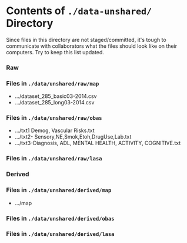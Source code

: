 Contents of `./data-unshared/` Directory
=========
Since files in this directory are not staged/committed, it's tough to communicate with collaborators what the files should look like on their computers.  Try to keep this list updated.

### Raw

### Files in `./data/unshared/raw/map`
* .../dataset_285_basic03-2014.csv
* .../dataset_285_long03-2014.csv


### Files in `./data/unshared/raw/obas`
* .../txt1 Demog, Vascular Risks.txt
* .../txt2- Sensory,NE,Smok,Etoh,DrugUse,Lab.txt
* .../txt3-Diagnosis, ADL, MENTAL HEALTH, ACTIVITY, COGNITIVE.txt

### Files in `./data/unshared/raw/lasa`



### Derived

### Files in `./data/unshared/derived/map`

* .../map

### Files in `./data/unshared/derived/obas`



### Files in `./data/unshared/derived/lasa`

